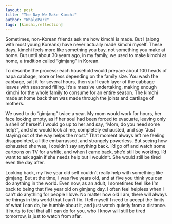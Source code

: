 ```yaml
---
layout: post
title: "The Day We Make Kimchi"
author: "WhalePark"
tags: [kimchi,reflection]
---
```


Sometimes, non-Korean friends ask me how kimchi is made. But I (along with most young Koreans) have never actually made kimchi myself. These days, kimchi feels more like something you buy, not something you make at home. But until about 30 years ago, in my family, we used to make kimchi at home, a tradition called “gimjang” in Korean.

To describe the process: each household would prepare about 100 heads of napa cabbage, more or less depending on the family size. You wash the cabbage, salt it for several hours, then stuff each layer of the cabbage leaves with seasoned filling. It’s a massive undertaking, making enough kimchi for the whole family to consume for an entire season. The kimchi made at home back then was made through the joints and cartilage of mothers. 

We used to do “gimjang” twice a year. My mom would work for hours, her face looking empty, as if her soul had been forced to evacuate, leaving only a shell of herself. I would go up to her and say, “Mom, do you need some help?”, and she would look at me, completely exhausted, and say “Just staying out of the way helps the most.” That moment always left me feeling disappointed, a little embarrassed, and strangely powerless. But seeing how exhausted she was, I couldn’t say anything back. I’d go off and watch some cartoons on TV for a while, and when I came back, she’d still be working. I’d want to ask again if she needs help but I wouldn’t. She would still be tired even the day after.

Looking back, my five year old self couldn’t really help with something like gimjang. But at the time, I was five years old, and at five you think you can do anything in the world. Even now, as an adult, I sometimes feel like I’m back to being that five year old on gimjang day. I often feel helpless when I can’t do anything for people I love. No matter how old I am, there will always be things in this world that I can’t fix. I tell myself I need to accept the limits of what I can do, be humble about it, and just watch quietly from a distance. It hurts to feel that all I can do for you, who I know will still be tired tomorrow, is just to watch from afar.
